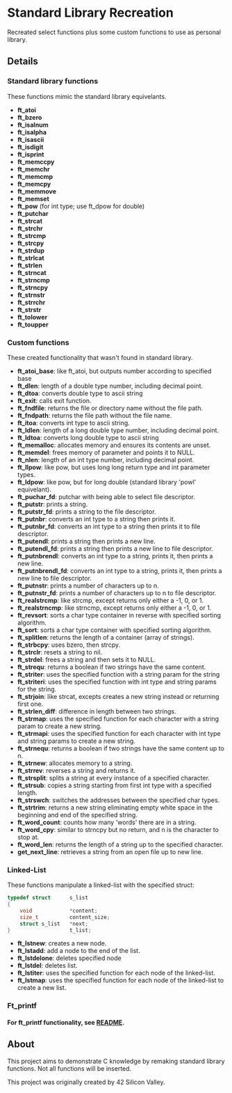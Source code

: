 # Standard Library Recreation

Recreated select functions plus some custom functions to use as personal library.

## Details

### Standard library functions

These functions mimic the standard library equivelants.

- **ft_atoi**
- **ft_bzero**
- **ft_isalnum**
- **ft_isalpha**
- **ft_isascii**
- **ft_isdigit**
- **ft_isprint**
- **ft_memccpy**
- **ft_memchr**
- **ft_memcmp**
- **ft_memcpy**
- **ft_memmove**
- **ft_memset**
- **ft_pow** (for int type; use ft_dpow for double)
- **ft_putchar**
- **ft_strcat**
- **ft_strchr**
- **ft_strcmp**
- **ft_strcpy**
- **ft_strdup**
- **ft_strlcat**
- **ft_strlen**
- **ft_strncat**
- **ft_strncmp**
- **ft_strncpy**
- **ft_strnstr**
- **ft_strrchr**
- **ft_strstr**
- **ft_tolower**
- **ft_toupper**

### Custom functions

These created functionality that wasn't found in standard library.

- **ft_atoi_base**: like ft_atoi, but outputs number according to specified base
- **ft_dlen**: length of a double type number, including decimal point.
- **ft_dtoa**: converts double type to ascii string
- **ft_exit**: calls exit function.
- **ft_fndfile**: returns the file or directory name without the file path.
- **ft_fndpath**: returns the file path without the file name.
- **ft_itoa**: converts int type to ascii string.
- **ft_ldlen**: length of a long double type number, including decimal point.
- **ft_ldtoa**: converts long double type to ascii string
- **ft_memalloc**: allocates memory and ensures its contents are unset.
- **ft_memdel**: frees memory of parameter and points it to NULL.
- **ft_nlen**: length of an int type number, including decimal point.
- **ft_llpow**: like pow, but uses long long return type and int parameter types.
- **ft_ldpow**: like pow, but for long double (standard library 'powl' equivelant).
- **ft_puchar_fd**: putchar with being able to select file descriptor.
- **ft_putstr**: prints a string.
- **ft_putstr_fd**: prints a string to the file descriptor.
- **ft_putnbr**: converts an int type to a string then prints it.
- **ft_putnbr_fd**: converts an int type to a string then prints it to file descriptor.
- **ft_putendl**: prints a string then prints a new line.
- **ft_putendl_fd**: prints a string then prints a new line to file descriptor.
- **ft_putnbrendl**: converts an int type to a string, prints it, then prints a new line.
- **ft_putnbrendl_fd**: converts an int type to a string, prints it, then prints a new line to file descriptor.
- **ft_putnstr**: prints a number of characters up to n.
- **ft_putnstr_fd**: prints a number of characters up to n to file descriptor.
- **ft_realstrcmp**: like strcmp, except returns only either a -1, 0, or 1.
- **ft_realstrncmp**: like strncmp, except returns only either a -1, 0, or 1.
- **ft_revsort**: sorts a char type container in reverse with specified sorting algorithm.
- **ft_sort**: sorts a char type container with specified sorting algorithm.
- **ft_splitlen**: returns the length of a container (array of strings).
- **ft_strbcpy**: uses bzero, then strcpy.
- **ft_strclr**: resets a string to nil.
- **ft_strdel**: frees a string and then sets it to NULL.
- **ft_strequ**: returns a boolean if two strings have the same content.
- **ft_striter**: uses the specified function with a string param for the string
- **ft_striteri**: uses the specified function with int type and string params for the string.
- **ft_strjoin**: like strcat, excepts creates a new string instead or returning first one.
- **ft_strlen_diff**: difference in length between two strings.
- **ft_strmap**: uses the specified function for each character with a string param to create a new string.
- **ft_strmapi**: uses the specified function for each character with int type and string params to create a new string.
- **ft_strnequ**: returns a boolean if two strings have the same content up to n.
- **ft_strnew**: allocates memory to a string.
- **ft_strrev**: reverses a string and returns it.
- **ft_strsplit**: splits a string at every instance of a specified character.
- **ft_strsub**: copies a string starting from first int type with a specified length.
- **ft_strswch**: switches the addresses between the specified char types.
- **ft_strtrim**: returns a new string eliminating empty white space in the beginning and end of the specified string.
- **ft_word_count**: counts how many 'words' there are in a string.
- **ft_word_cpy**: similar to strncpy but no return, and n is the character to stop at.
- **ft_word_len**: returns the length of a string up to the specified character.
- **get_next_line**: retrieves a string from an open file up to new line.

### Linked-List

These functions manipulate a linked-list with the specified struct:

```C
typedef struct		s_list
{
	void			*content;
	size_t			content_size;
	struct s_list	*next;
}					t_list;
```

- **ft_lstnew**: creates a new node.
- **ft_lstadd**: add a node to the end of the list.
- **ft_lstdelone**: deletes specified node
- **ft_lstdel**: deletes list.
- **ft_lstiter**: uses the specified function for each node of the linked-list.
- **ft_lstmap**: uses the specified function for each node of the linked-list to create a new list.

### Ft_printf

#### For ft_printf functionality, see [README](https://github.com/EarthBoundMic/42_projects/blob/master/ft_printf/README.md).

## About

This project aims to demonstrate C knowledge by remaking standard library functions.  Not all functions will be inserted.

This project was originally created by 42 Silicon Valley.
